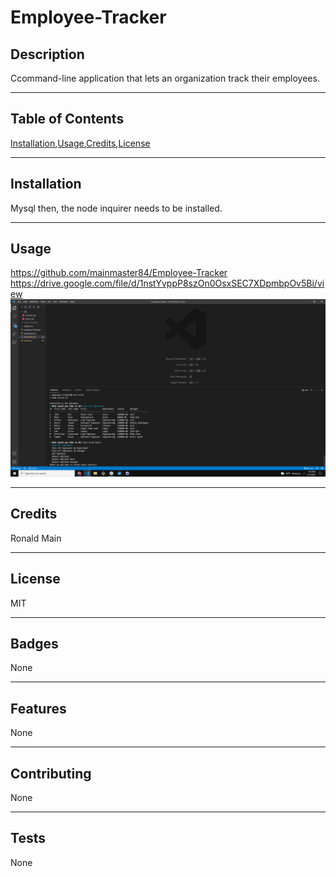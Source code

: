 # Employee-Tracker

## Description
Ccommand-line application that lets an organization track their employees.
  ***
  ## Table of Contents
  [Installation](#installation),[Usage](#usage),[Credits](#credits),[License](#license)
  ***
  ## Installation
  Mysql then, the node inquirer needs to be installed.
  ***
  ## Usage
  https://github.com/mainmaster84/Employee-Tracker
  https://drive.google.com/file/d/1nstYvppP8szOn0OsxSEC7XDpmbpOv5Bi/view
  ![](tracker.png)
  ***
  ## Credits
  Ronald Main
  ***
  ## License
  MIT
  ***
  ## Badges
  None
  ***
  ## Features
  None
  ***
  ## Contributing
  None
  ***
  ## Tests
  None